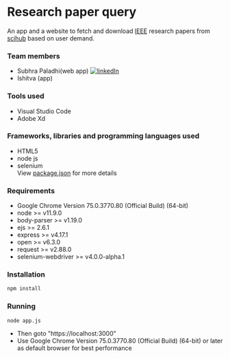 # Research paper query

An app and a website to fetch and download [IEEE](https://developer.ieee.org/) research papers from [scihub](http://sci-hub.tw/) based on user demand.

### Team members
  * Subhra Paladhi(web app) [![linkedIn](https://img.shields.io/badge/contact%20me-linkedIn-green.svg?style=for-the-badge&logo=appveyor)](https://www.linkedin.com/in/subhra-paladhi-946aaa137/)
  * Ishitva (app) 

### Tools used
  * Visual Studio Code
  * Adobe Xd
  
### Frameworks, libraries and programming languages used
  * HTML5
  * node js
  * selenium
  <br> View [package.json](./package.json) for more details
  
### Requirements
  * Google Chrome Version 75.0.3770.80 (Official Build) (64-bit)
  * node >= v11.9.0
  * body-parser >= v1.19.0
  * ejs >= 2.6.1
  * express >= v4.17.1
  * open >= v6.3.0
  * request >= v2.88.0
  * selenium-webdriver >= v4.0.0-alpha.1
  
### Installation
  ```bash
  npm install
  ```
  
### Running
  ```bash
  node app.js
  ```
  - Then goto "https://localhost:3000"
  - Use Google Chrome Version 75.0.3770.80 (Official Build) (64-bit) or later as default browser for best performance
